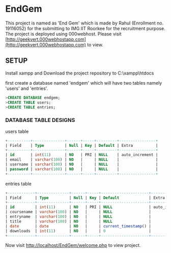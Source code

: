 # EndGem

This project is named as 'End Gem' which is made by Rahul (Enrollment no. 19116052) for the submitting to IMG IIT Roorkee for the recruitment purpose.
The project is deployed using 000webhost.
Please visit [http://geekvert.000webhostapp.com](http://geekvert.000webhostapp.com) to view.

## SETUP

Install xampp and Download the project repository to C:\xampp\htdocs

first create a database named 'endgem' which will have two tables namely 'users' and 'entries'.
```sql
>CREATE DATABASE endgem;
>CREATE TABLE users;
>CREATE TABLE entries;
```

### DATABASE TABLE DESIGNS

users table
```sql
+----------+--------------+------+-----+---------+----------------+
| Field    | Type         | Null | Key | Default | Extra          |
+----------+--------------+------+-----+---------+----------------+
| id       | int(11)      | NO   | PRI | NULL    | auto_increment |
| email    | varchar(100) | NO   |     | NULL    |                |
| username | varchar(100) | NO   |     | NULL    |                |
| password | varchar(100) | NO   |     | NULL    |                |
+----------+--------------+------+-----+---------+----------------+
```
entries table
```sql
+------------+--------------+------+-----+---------------------+----------------+
| Field      | Type         | Null | Key | Default             | Extra          |
+------------+--------------+------+-----+---------------------+----------------+
| id         | int(11)      | NO   | PRI | NULL                | auto_increment |
| coursename | varchar(100) | NO   |     | NULL                |                |
| entryname  | varchar(100) | NO   |     | NULL                |                |
| title      | varchar(100) | NO   |     | NULL                |                |
| date       | date         | NO   |     | current_timestamp() |                |
| downloads  | int(11)      | NO   |     | 0                   |                |
+------------+--------------+------+-----+---------------------+----------------+
```
Now visit [http://localhost/EndGem/welcome.php](http://localhost/EndGem/welcome.php) to view project.

